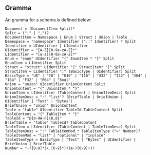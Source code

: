

## Gramma

An gramma for a schema is defined below:

    Document = (DocumentItem Split)*
    Split = (";" | ",")?
    DocumentItem = Namespace | Enum | Struct | Union | Table
    Namespace = "namespace" Identifier ("::" Identifier) * Split
    Identifier = UIdentifier | LIdentifier
    UIdentifier = "[A-Z][0-9a-zA-Z]*"
    LIdentifier = "[a-z][0-0a-zA-Z]*"
    Enum = "enum" UIdentifier "{" EnumItem * "}" Split
    EnumItem = LIdentifier Split
    Struct = "struct" UIdentifier "{" StructItem* "}" Split
    StructItem = LIdentifier ":" (BasicType | UIdentifier) Split
    BasicType = "U8" | "I8" | "U16" | "I16" | "U32" | "I32" | "U64" | "I64" | "F32" | "F64" | "Bool"
    Union = "union" UIdentifier UnionContent Split
    UnionContent = "{" UnionItem * "}" 
    UnionItem = LIdentifier (TableContent | UnionItemDesc) Split
    UnionItemDesc = ":" "list"? (BriefTable | BriefUnion | 
    UIdentifier | "Text" | "Bytes") 
    BriefUnion = "union" UnionContent
    Table = "table" UIdentifier TableId TableContent Split
    TableContent = "{" TableItem * "}"
    TableId = "@[0-9A-F]{8,8}"
    BriefTable = "table" TableId? TableContent
    TableItem = LIdentifier (TableContent | TableItemDesc) Split
    TableItemDesc = ":" TableItemMod * TableItemType ("=" Number)?
    TableItemMod = "list" | "optional" | "inplace"
    TableItemType = BasicType | "Text" | "Bytes" | UIdentifier | BriefUnion | BriefTable
    Number = "-?[0-9]*(\.[0-9]*)?(e-?[0-9]+)?
